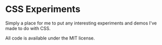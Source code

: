 # CSS Experiments

Simply a place for me to put any interesting experiments and demos I've made to do with CSS.

All code is available under the MIT license.
